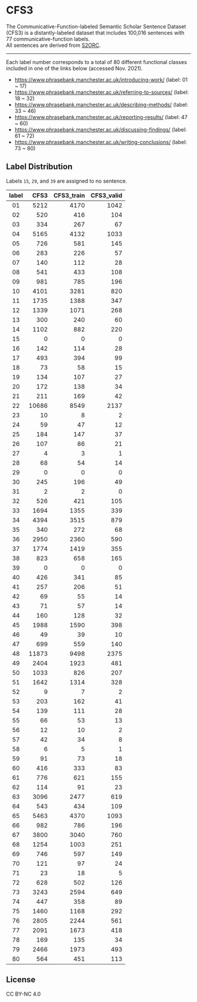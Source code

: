# CFS3

The Communicative-Function-labeled Semantic Scholar Sentence Dataset (CFS3) is a distantly-labeled dataset that includes 100,016 sentences with 77 communicative-function labels.  
All sentences are derived from [S2ORC](https://github.com/allenai/s2orc).

---

Each label number corresponds to a total of 80 different functional classes included in one of the links below (accessed Nov. 2021).

- https://www.phrasebank.manchester.ac.uk/introducing-work/ (label: 01 ~ 17)
- https://www.phrasebank.manchester.ac.uk/referring-to-sources/ (label: 18 ~ 32)
- https://www.phrasebank.manchester.ac.uk/describing-methods/ (label: 33 ~ 46)
- https://www.phrasebank.manchester.ac.uk/reporting-results/ (label: 47 ~ 60)
- https://www.phrasebank.manchester.ac.uk/discussing-findings/ (label: 61 ~ 72)
- https://www.phrasebank.manchester.ac.uk/writing-conclusions/ (label: 73 ~ 80)

## Label Distribution

Labels `15`, `29`, and `39` are assigned to no sentence.

| label | CFS3 | CFS3_train | CFS3_valid |
|:--:|--:|--:|--:|
| 01 | 5212 | 4170 | 1042 |
| 02 | 520 | 416 | 104 |
| 03 | 334 | 267 | 67 |
| 04 | 5165 | 4132 | 1033 |
| 05 | 726 | 581 | 145 |
| 06 | 283 | 226 | 57 |
| 07 | 140 | 112 | 28 |
| 08 | 541 | 433 | 108 |
| 09 | 981 | 785 | 196 |
| 10 | 4101 | 3281 | 820 |
| 11 | 1735 | 1388 | 347 |
| 12 | 1339 | 1071 | 268 |
| 13 | 300 | 240 | 60 |
| 14 | 1102 | 882 | 220 |
| 15 | 0 | 0 | 0 |
| 16 | 142 | 114 | 28 |
| 17 | 493 | 394 | 99 |
| 18 | 73 | 58 | 15 |
| 19 | 134 | 107 | 27 |
| 20 | 172 | 138 | 34 |
| 21 | 211 | 169 | 42 |
| 22 | 10686 | 8549 | 2137 |
| 23 | 10 | 8 | 2 |
| 24 | 59 | 47 | 12 |
| 25 | 184 | 147 | 37 |
| 26 | 107 | 86 | 21 |
| 27 | 4 | 3 | 1 |
| 28 | 68 | 54 | 14 |
| 29 | 0 | 0 | 0 |
| 30 | 245 | 196 | 49 |
| 31 | 2 | 2 | 0 |
| 32 | 526 | 421 | 105 |
| 33 | 1694 | 1355 | 339 |
| 34 | 4394 | 3515 | 879 |
| 35 | 340 | 272 | 68 |
| 36 | 2950 | 2360 | 590 |
| 37 | 1774 | 1419 | 355 |
| 38 | 823 | 658 | 165 |
| 39 | 0 | 0 | 0 |
| 40 | 426 | 341 | 85 |
| 41 | 257 | 206 | 51 |
| 42 | 69 | 55 | 14 |
| 43 | 71 | 57 | 14 |
| 44 | 160 | 128 | 32 |
| 45 | 1988 | 1590 | 398 |
| 46 | 49 | 39 | 10 |
| 47 | 699 | 559 | 140 |
| 48 | 11873 | 9498 | 2375 |
| 49 | 2404 | 1923 | 481 |
| 50 | 1033 | 826 | 207 |
| 51 | 1642 | 1314 | 328 |
| 52 | 9 | 7 | 2 |
| 53 | 203 | 162 | 41 |
| 54 | 139 | 111 | 28 |
| 55 | 66 | 53 | 13 |
| 56 | 12 | 10 | 2 |
| 57 | 42 | 34 | 8 |
| 58 | 6 | 5 | 1 |
| 59 | 91 | 73 | 18 |
| 60 | 416 | 333 | 83 |
| 61 | 776 | 621 | 155 |
| 62 | 114 | 91 | 23 |
| 63 | 3096 | 2477 | 619 |
| 64 | 543 | 434 | 109 |
| 65 | 5463 | 4370 | 1093 |
| 66 | 982 | 786 | 196 |
| 67 | 3800 | 3040 | 760 |
| 68 | 1254 | 1003 | 251 |
| 69 | 746 | 597 | 149 |
| 70 | 121 | 97 | 24 |
| 71 | 23 | 18 | 5 |
| 72 | 628 | 502 | 126 |
| 73 | 3243 | 2594 | 649 |
| 74 | 447 | 358 | 89 |
| 75 | 1460 | 1168 | 292 |
| 76 | 2805 | 2244 | 561 |
| 77 | 2091 | 1673 | 418 |
| 78 | 169 | 135 | 34 |
| 79 | 2466 | 1973 | 493 |
| 80 | 564 | 451 | 113 |

## License

CC BY-NC 4.0